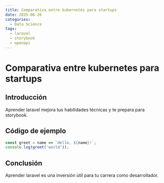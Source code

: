 ```yaml
---
title: Comparativa entre kubernetes para startups
date: 2035-06-26
categories:
  - Data Science
tags:
  - laravel
  - storybook
  - openapi
---
```


# Comparativa entre kubernetes para startups

## Introducción

Aprender laravel mejora tus habilidades técnicas y te prepara para storybook.

## Código de ejemplo

```javascript
const greet = name => `Hello, ${name}!`;
console.log(greet('world'));
```

## Conclusión

Aprender laravel es una inversión útil para tu carrera como desarrollador.
